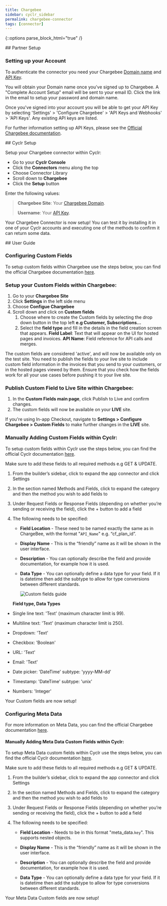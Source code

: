 ```yaml
---
title: Chargebee
sidebar: cyclr_sidebar
permalink: chargebee-connector
tags: [connector]
---
```

{::options parse_block_html="true" /}
<section class="card">
## Partner Setup

### Setting up your Account

To authenticate the connector you need your Chargebee [Domain name](https://www.chargebee.com/docs/2.0/sites-intro.html) and [API Key](https://www.chargebee.com/docs/2.0/api_keys.html).

You will obtain your Domain name once you've signed up to Chargebee. A "Complete Account Setup" email will be sent to your email ID. Click the link in the email to setup your password and domain name.

Once you've signed into your account you will be able to get your API Key by selecting 'Settings' > 'Configure Chargebee' > 'API Keys and Webhooks' > 'API Keys'. Any existing API keys are listed.

For further information setting up API Keys, please see the [Official Chargebee documentation](https://www.chargebee.com/docs/2.0/api_keys.html).


</section>
<section class="card">
## Cyclr Setup

Setup your Chargebee connector within Cyclr:

- Go to your **Cyclr Console**
- Click the **Connectors** menu along the top
- Choose Connector Library
- Scroll down to **Chargebee**
- Click the **Setup** button

Enter the following values:

> **Chargebee Site**: Your [Chargebee Domain](https://www.chargebee.com/docs/2.0/sites-intro.html).
>
> **Username**: Your [API Key](https://www.chargebee.com/docs/2.0/api_keys.html).

Your Chargebee Connector is now setup! You can test it by installing it in one of your Cyclr accounts and executing one of the methods to confirm it can return some data.


</section>
<section class="card">
## User Guide

### Configuring Custom Fields

To setup custom fields within Chargebee use the steps below, you can find the official Chargebee documentation [here](https://www.chargebee.com/docs/2.0/custom_fields.html).

### Setup your Custom Fields within Chargebee:

1. Go to your **Chargebee Site**
2. Click **Settings** in the left side menu
3. Choose **Configue Chargebee**
4. Scroll down and click on **Custom fields**
   1. Choose where to create the Custom fields by selecting the drop down button in the top left **e.g Customer, Subscriptions...**
   2. Select the **field type** and fill in the details in the field creation screen that appears.
      **Field Label**: Text that will appear on the UI for hosted pages and invoices.
      **API Name**: Field reference for API calls and merges.

The custom fields are considered 'active', and will now be available only on the test site. You need to publish the fields to your live site to include custom field information in the invoices that you send to your customers, or in the hosted pages viewed by them. Ensure that you check how the fields work for all your use cases before pushing it to your live site.

### Publish Custom Field to Live Site within Chargebee:

1. In the **Custom Fields main page**, click Publish to Live and confirm changes.
2. The custom fields will now be available on your **LIVE** site.

If you're using In-app Checkout, navigate to **Settings > Configure Chargebee > Custom Fields** to make further changes in the **LIVE** site.

### Manually Adding Custom Fields within Cyclr:

To setup custom fields within Cyclr use the steps below, you can find the official Cyclr documentation [here](https://docs.cyclr.com/adding-custom-fields#example-field-locations).

Make sure to add these fields to all required methods e.g GET & UPDATE.

1. From the builder’s sidebar, click to expand the app connector and click Settings

2. In the section named Methods and Fields, click to expand the category and then the method you wish to add fields to

3. Under Request Fields or Response Fields (depending on whether you’re sending or receiving the field), click the + button to add a field

4. The following needs to be specified:

   - **Field Location** - These need to be named exactly the same as in ChargeBee, with the format "`API_Name`" e.g. “cf_plan_id”.

   - **Display Name** - This is the “friendly” name as it will be shown in the user interface.

   - **Description** - You can optionally describe the field and provide documentation, for example how it is used.

   - **Data Type** - You can optionally define a data type for your field. If it is datetime then add the subtype to allow for type conversions between different standards.

     ![Custom fields guide](https://docs.cyclr.com/images/connector-custom-field.gif)

   **Field type, Data Types**

- Single line text: 'Text' (maximum character limit is 99).

- Multiline text: 'Text' (maximum character limit is 250).

- Dropdown: 'Text'

- Checkbox: 'Boolean'

- URL: 'Text'

- Email: 'Text'

- Date picker: 'DateTime' subtype: 'yyyy-MM-dd'

- Timestamp: 'DateTime' subtype: 'unix'

- Numbers: 'Integer'

Your Custom fields are now setup!

### Configuring Meta Data

For more information on Meta Data, you can find the official Chargebee documentation [here](https://www.chargebee.com/docs/2.0/metadata.html).

#### Manually Adding Meta Data Custom Fields within Cyclr:

To setup Meta Data custom fields within Cyclr use the steps below, you can find the official Cyclr documentation [here](https://docs.cyclr.com/adding-custom-fields#example-field-locations).

Make sure to add these fields to all required methods e.g GET & UPDATE.

1. From the builder’s sidebar, click to expand the app connector and click Settings

2. In the section named Methods and Fields, click to expand the category and then the method you wish to add fields to

3. Under Request Fields or Response Fields (depending on whether you’re sending or receiving the field), click the + button to add a field

4. The following needs to be specified:

   - **Field Location** - Needs to be in this format "meta_data.`key`". This supports nested objects.

   - **Display Name** - This is the “friendly” name as it will be shown in the user interface.

   - **Description** - You can optionally describe the field and provide documentation, for example how it is used.

   - **Data Type** - You can optionally define a data type for your field. If it is datetime then add the subtype to allow for type conversions between different standards.

Your Meta Data Custom fields are now setup!

</section>

